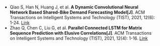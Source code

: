 * Qiao S, Han N, Huang J, et al. <b>A Dynamic Convolutional Neural Network Based Shared-Bike Demand Forecasting Model[J]</b>. ACM Transactions on Intelligent Systems and Technology (TIST), 2021, 12(6): 1-24. [Link](https://dl.acm.org/doi/abs/10.1145/3447988)
* Zhao Q, Chen C, Liu G, et al. <b>Parallel Connected LSTM for Matrix Sequence Prediction with Elusive Correlations[J]</b>. ACM Transactions on Intelligent Systems and Technology (TIST), 2021, 12(4): 1-16. [Link](https://dl.acm.org/doi/abs/10.1145/3469437)